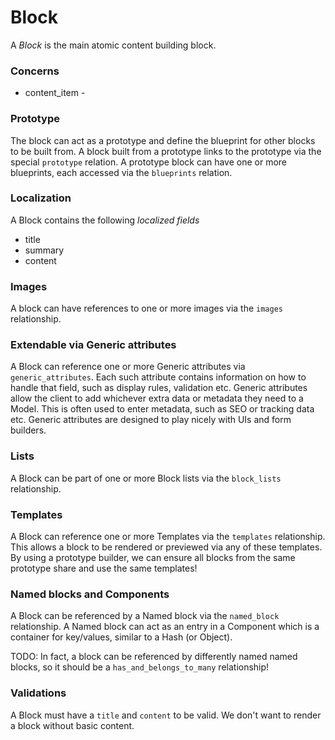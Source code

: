 Block
=====

A *Block* is the main atomic content building block.

### Concerns

-	content_item -

### Prototype

The block can act as a prototype and define the blueprint for other blocks to be built from. A block built from a prototype links to the prototype via the special `prototype` relation. A prototype block can have one or more blueprints, each accessed via the `blueprints` relation.

### Localization

A Block contains the following *localized fields*

-	title
-	summary
-	content

### Images

A block can have references to one or more images via the `images` relationship.

### Extendable via Generic attributes

A Block can reference one or more Generic attributes via `generic_attributes`. Each such attribute contains information on how to handle that field, such as display rules, validation etc. Generic attributes allow the client to add whichever extra data or metadata they need to a Model. This is often used to enter metadata, such as SEO or tracking data etc. Generic attributes are designed to play nicely with UIs and form builders.

### Lists

A Block can be part of one or more Block lists via the `block_lists` relationship.

### Templates

A Block can reference one or more Templates via the `templates` relationship. This allows a block to be rendered or previewed via any of these templates. By using a prototype builder, we can ensure all blocks from the same prototype share and use the same templates!

### Named blocks and Components

A Block can be referenced by a Named block via the `named_block` relationship. A Named block can act as an entry in a Component which is a container for key/values, similar to a Hash (or Object).

TODO: In fact, a block can be referenced by differently named named blocks, so it should be a `has_and_belongs_to_many` relationship!

### Validations

A Block must have a `title` and `content` to be valid. We don't want to render a block without basic content.
